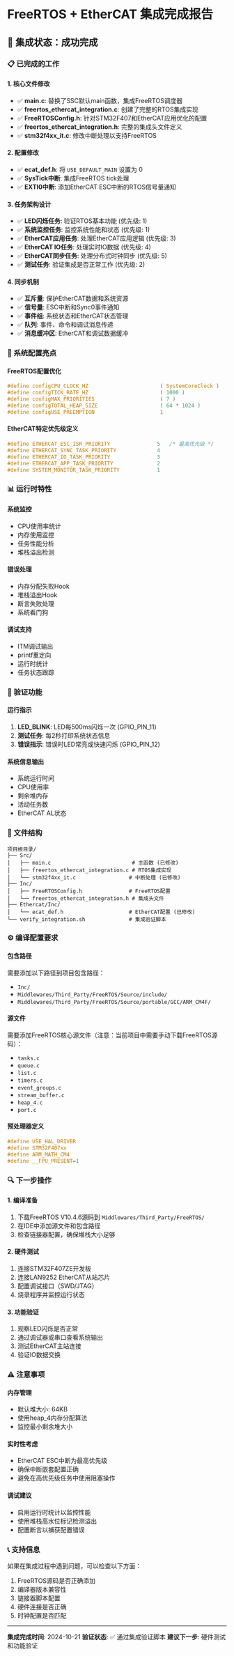 # FreeRTOS + EtherCAT 集成完成报告

## 🎉 集成状态：成功完成

### 📋 已完成的工作

#### 1. 核心文件修改
- ✅ **main.c**: 替换了SSC默认main函数，集成FreeRTOS调度器
- ✅ **freertos_ethercat_integration.c**: 创建了完整的RTOS集成实现
- ✅ **FreeRTOSConfig.h**: 针对STM32F407和EtherCAT应用优化的配置
- ✅ **freertos_ethercat_integration.h**: 完整的集成头文件定义
- ✅ **stm32f4xx_it.c**: 修改中断处理以支持FreeRTOS

#### 2. 配置修改
- ✅ **ecat_def.h**: 将 `USE_DEFAULT_MAIN` 设置为 0
- ✅ **SysTick中断**: 集成FreeRTOS tick处理
- ✅ **EXTI0中断**: 添加EtherCAT ESC中断的RTOS信号量通知

#### 3. 任务架构设计
- ✅ **LED闪烁任务**: 验证RTOS基本功能 (优先级: 1)
- ✅ **系统监控任务**: 监控系统性能和状态 (优先级: 1)
- ✅ **EtherCAT应用任务**: 处理EtherCAT应用逻辑 (优先级: 3)
- ✅ **EtherCAT IO任务**: 处理实时IO数据 (优先级: 4)
- ✅ **EtherCAT同步任务**: 处理分布式时钟同步 (优先级: 5)
- ✅ **测试任务**: 验证集成是否正常工作 (优先级: 2)

#### 4. 同步机制
- ✅ **互斥量**: 保护EtherCAT数据和系统资源
- ✅ **信号量**: ESC中断和Sync0事件通知
- ✅ **事件组**: 系统状态和EtherCAT状态管理
- ✅ **队列**: 事件、命令和调试消息传递
- ✅ **消息缓冲区**: EtherCAT和调试数据缓冲

### 🔧 系统配置亮点

#### FreeRTOS配置优化
```c
#define configCPU_CLOCK_HZ                       ( SystemCoreClock )
#define configTICK_RATE_HZ                       ( 1000 )
#define configMAX_PRIORITIES                     ( 7 )
#define configTOTAL_HEAP_SIZE                    ( 64 * 1024 )
#define configUSE_PREEMPTION                     1
```

#### EtherCAT特定优先级定义
```c
#define ETHERCAT_ESC_ISR_PRIORITY               5   /* 最高优先级 */
#define ETHERCAT_SYNC_TASK_PRIORITY             4
#define ETHERCAT_IO_TASK_PRIORITY               3
#define ETHERCAT_APP_TASK_PRIORITY              2
#define SYSTEM_MONITOR_TASK_PRIORITY            1
```

### 📊 运行时特性

#### 系统监控
- CPU使用率统计
- 内存使用监控
- 任务性能分析
- 堆栈溢出检测

#### 错误处理
- 内存分配失败Hook
- 堆栈溢出Hook
- 断言失败处理
- 系统看门狗

#### 调试支持
- ITM调试输出
- printf重定向
- 运行时统计
- 任务状态跟踪

### 🚀 验证功能

#### 运行指示
1. **LED_BLINK**: LED每500ms闪烁一次 (GPIO_PIN_11)
2. **测试任务**: 每2秒打印系统状态信息
3. **错误指示**: 错误时LED常亮或快速闪烁 (GPIO_PIN_12)

#### 系统信息输出
- 系统运行时间
- CPU使用率
- 剩余堆内存
- 活动任务数
- EtherCAT AL状态

### 📁 文件结构

```
项目根目录/
├── Src/
│   ├── main.c                          # 主函数 (已修改)
│   ├── freertos_ethercat_integration.c # RTOS集成实现
│   └── stm32f4xx_it.c                 # 中断处理 (已修改)
├── Inc/
│   ├── FreeRTOSConfig.h               # FreeRTOS配置
│   └── freertos_ethercat_integration.h # 集成头文件
├── Ethercat/Inc/
│   └── ecat_def.h                     # EtherCAT配置 (已修改)
└── verify_integration.sh              # 集成验证脚本
```

### ⚙️ 编译配置要求

#### 包含路径
需要添加以下路径到项目包含路径：
- `Inc/`
- `Middlewares/Third_Party/FreeRTOS/Source/include/`
- `Middlewares/Third_Party/FreeRTOS/Source/portable/GCC/ARM_CM4F/`

#### 源文件
需要添加FreeRTOS核心源文件（注意：当前项目中需要手动下载FreeRTOS源码）：
- `tasks.c`
- `queue.c`
- `list.c`
- `timers.c`
- `event_groups.c`
- `stream_buffer.c`
- `heap_4.c`
- `port.c`

#### 预处理器定义
```c
#define USE_HAL_DRIVER
#define STM32F407xx
#define ARM_MATH_CM4
#define __FPU_PRESENT=1
```

### 🔍 下一步操作

#### 1. 编译准备
1. 下载FreeRTOS V10.4.6源码到 `Middlewares/Third_Party/FreeRTOS/`
2. 在IDE中添加源文件和包含路径
3. 检查链接器配置，确保堆栈大小足够

#### 2. 硬件测试
1. 连接STM32F407ZE开发板
2. 连接LAN9252 EtherCAT从站芯片
3. 配置调试接口（SWD/JTAG）
4. 烧录程序并监控运行状态

#### 3. 功能验证
1. 观察LED闪烁是否正常
2. 通过调试器或串口查看系统输出
3. 测试EtherCAT主站连接
4. 验证IO数据交换

### ⚠️ 注意事项

#### 内存管理
- 默认堆大小: 64KB
- 使用heap_4内存分配算法
- 监控最小剩余堆大小

#### 实时性考虑
- EtherCAT ESC中断为最高优先级
- 确保中断嵌套配置正确
- 避免在高优先级任务中使用阻塞操作

#### 调试建议
- 启用运行时统计以监控性能
- 使用堆栈高水位标记检测溢出
- 配置断言以捕获配置错误

### 📞 支持信息

如果在集成过程中遇到问题，可以检查以下方面：
1. FreeRTOS源码是否正确添加
2. 编译器版本兼容性
3. 链接器脚本配置
4. 硬件连接是否正确
5. 时钟配置是否匹配

---

**集成完成时间**: 2024-10-21
**验证状态**: ✅ 通过集成验证脚本
**建议下一步**: 硬件测试和功能验证